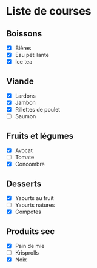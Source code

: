 # Liste de courses
## Boissons
- [x] Bières
- [x] Eau pétillante
- [x] Ice tea

## Viande
- [x] Lardons
- [x] Jambon
- [x] Rillettes de poulet
- [ ] Saumon

## Fruits et légumes
- [x] Avocat
- [ ] Tomate
- [x] Concombre 

## Desserts
- [x] Yaourts au fruit
- [ ] Yaourts natures
- [x] Compotes

## Produits sec
- [x] Pain de mie
- [ ] Krisprolls
- [x] Noix
